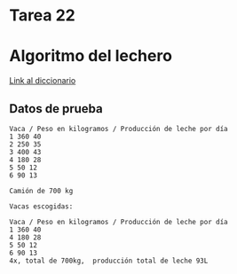 # Tarea 22

# Algoritmo del lechero

[Link al diccionario](https://www.notion.so/5f0d36e27bb448149f07eca7ee5c2b49?v=3123ca19b70f451eb6e33877298a446f)


## Datos de prueba
```
Vaca / Peso en kilogramos / Producción de leche por día
1 360 40
2 250 35
3 400 43
4 180 28
5 50 12
6 90 13

Camión de 700 kg

Vacas escogidas:

Vaca / Peso en kilogramos / Producción de leche por día
1 360 40
4 180 28
5 50 12
6 90 13
4x, total de 700kg,  producción total de leche 93L
```